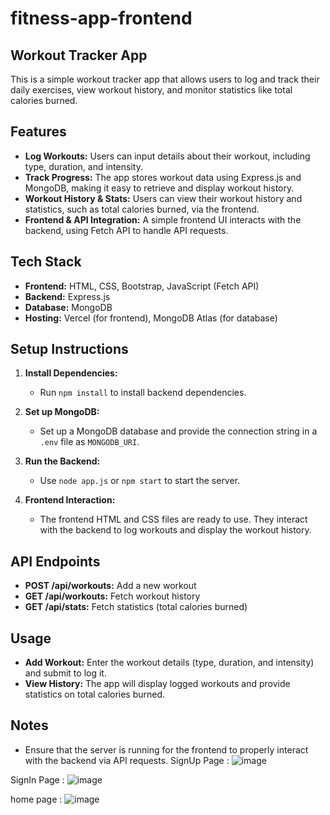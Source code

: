 # fitness-app-frontend

## Workout Tracker App
This is a simple workout tracker app that allows users to log and track their daily exercises, view workout history, and monitor statistics like total calories burned.

## Features
- **Log Workouts:** Users can input details about their workout, including type, duration, and intensity.
- **Track Progress:** The app stores workout data using Express.js and MongoDB, making it easy to retrieve and display workout history.
- **Workout History & Stats:** Users can view their workout history and statistics, such as total calories burned, via the frontend.
- **Frontend & API Integration:** A simple frontend UI interacts with the backend, using Fetch API to handle API requests.

## Tech Stack
- **Frontend:** HTML, CSS, Bootstrap, JavaScript (Fetch API)
- **Backend:** Express.js
- **Database:** MongoDB
- **Hosting:** Vercel (for frontend), MongoDB Atlas (for database)

## Setup Instructions
1. **Install Dependencies:**
   - Run `npm install` to install backend dependencies.

2. **Set up MongoDB:**
   - Set up a MongoDB database and provide the connection string in a `.env` file as `MONGODB_URI`.

3. **Run the Backend:**
   - Use `node app.js` or `npm start` to start the server.

4. **Frontend Interaction:**
   - The frontend HTML and CSS files are ready to use. They interact with the backend to log workouts and display the workout history.

## API Endpoints
- **POST /api/workouts:** Add a new workout
- **GET /api/workouts:** Fetch workout history
- **GET /api/stats:** Fetch statistics (total calories burned)

## Usage
- **Add Workout:** Enter the workout details (type, duration, and intensity) and submit to log it.
- **View History:** The app will display logged workouts and provide statistics on total calories burned.

## Notes
- Ensure that the server is running for the frontend to properly interact with the backend via API requests.
SignUp Page : 
![image](https://github.com/user-attachments/assets/3c1d6794-f010-48aa-a564-eccfcd26f783)

SignIn Page : 
![image](https://github.com/user-attachments/assets/42f26fb0-2ca2-42fc-8d18-856be0668bb0)

home page :
![image](https://github.com/user-attachments/assets/28ecfc09-c824-4cea-82bd-79b7812d2bfa)

